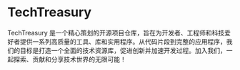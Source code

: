 # TechTreasury
TechTreasury 是一个精心策划的开源项目仓库，旨在为开发者、工程师和科技爱好者提供一系列高质量的工具、库和实用程序。从代码片段到完整的应用程序，我们的目标是打造一个全面的技术资源库，促进创新并加速开发过程。加入我们，一起探索、贡献和分享技术世界的无限可能！
